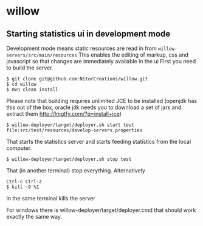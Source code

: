 # willow #

## Starting statistics ui in development mode ##
Development mode means static resources are read in from
```willow-servers/src/main/resources```
This enables the editing of markup, css and javascript so that changes are immediately available in the ui
First you need to build the server.
```
$ git clone git@github.com:NitorCreations/willow.git
$ cd willow
$ mvn clean install
```
Please note that building requires unlimited JCE to be installed (openjdk has this out of the  box, oracle jdk needs you to download a set of jars and extract them http://lmgtfy.com/?q=install+jce)
```
$ willow-deployer/target/deployer.sh start test file:src/test/resources/develop-servers.properties
```
That starts the statistics server and starts feeding statistics from the local computer.
```
$ willow-deployer/target/deployer.sh stop test
```
That (in another terminal) stop everything. Alternatively
```
Ctrl-c Ctrl-z
$ kill -9 %1
```
In the same terminal kills the server

For windows there is willow-deployer/target/deployer.cmd that should work exactly the same way.
